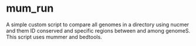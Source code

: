 # mum_run
A simple custom script to compare all genomes in a directory using nucmer and them ID conserved and specific regions between and among genomeS. This script uses mummer and bedtools. 

